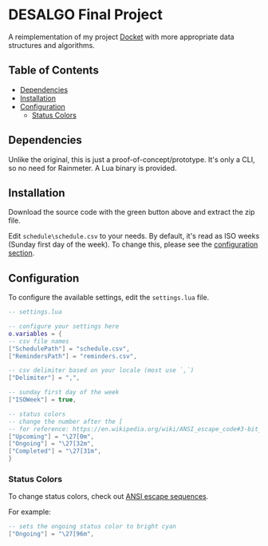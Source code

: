 # DESALGO Final Project

A reimplementation of my project [Docket](https://github.com/ChuseCubr/RM-Docket) with more appropriate data structures and algorithms.

## Table of Contents

* [Dependencies](#dependencies)
* [Installation](#installation)
* [Configuration](#configuration)
  * [Status Colors](#status-colors)

## Dependencies

Unlike the original, this is just a proof-of-concept/prototype. It's only a CLI, so no need for Rainmeter. A Lua binary is provided.

## Installation

Download the source code with the green button above and extract the zip file.

Edit `schedule\schedule.csv` to your needs. By default, it's read as ISO weeks (Sunday first day of the week). To change this, please see the [configuration section](https://github.com/ChuseCubr/desalgo-finals#configuration). 

## Configuration

To configure the available settings, edit the `settings.lua` file.

```lua
-- settings.lua

-- configure your settings here
o.variables = {
-- csv file names
["SchedulePath"] = "schedule.csv",
["RemindersPath"] = "reminders.csv",

-- csv delimiter based on your locale (most use `,`)
["Delimiter"] = ",",

-- sunday first day of the week
["ISOWeek"] = true,

-- status colors
-- change the number after the [
-- for reference: https://en.wikipedia.org/wiki/ANSI_escape_code#3-bit_and_4-bit
["Upcoming"] = "\27[0m",
["Ongoing"] = "\27[32m",
["Completed"] = "\27[31m",
}
```

### Status Colors

To change status colors, check out [ANSI escape sequences](https://en.wikipedia.org/wiki/ANSI_escape_code#3-bit_and_4-bit).

For example:

```lua
-- sets the ongoing status color to bright cyan
["Ongoing"] = "\27[96m",
```

